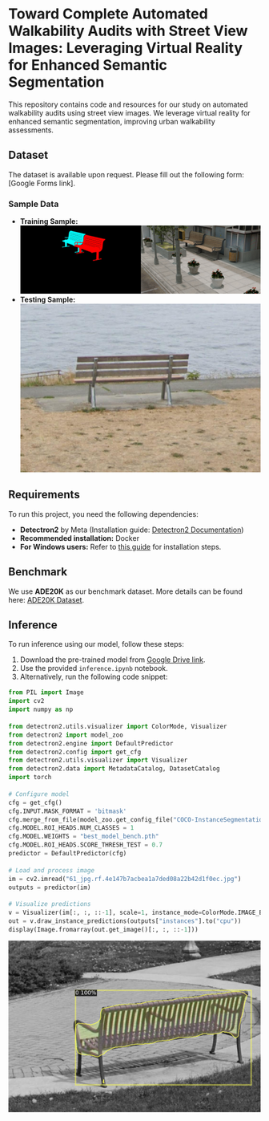 # Toward Complete Automated Walkability Audits with Street View Images: Leveraging Virtual Reality for Enhanced Semantic Segmentation

This repository contains code and resources for our study on automated walkability audits using street view images. We leverage virtual reality for enhanced semantic segmentation, improving urban walkability assessments.

## Dataset
The dataset is available upon request. Please fill out the following form: [Google Forms link].

### Sample Data
- **Training Sample:**  
  ![Example](img/example1.png)
- **Testing Sample:**  
  ![Testing Data](41_jpg.rf.d4decd52af681d8f86b1b8139e4e8950.jpg)

## Requirements
To run this project, you need the following dependencies:

- **Detectron2** by Meta (Installation guide: [Detectron2 Documentation](https://detectron2.readthedocs.io/en/latest/tutorials/install.html))
- **Recommended installation:** Docker
- **For Windows users:** Refer to [this guide](https://helloshreyas.com/how-to-install-detectron2-on-windows-machine) for installation steps.

## Benchmark
We use **ADE20K** as our benchmark dataset. More details can be found here: [ADE20K Dataset](https://ade20k.csail.mit.edu/).

## Inference
To run inference using our model, follow these steps:

1. Download the pre-trained model from [Google Drive link](https://drive.google.com/drive/folders/1JNZF2dOIcHk8bFP6hn2DFpXZ0Sld2dCK?usp=drive_link).
2. Use the provided `inference.ipynb` notebook.
3. Alternatively, run the following code snippet:

```python
from PIL import Image
import cv2
import numpy as np

from detectron2.utils.visualizer import ColorMode, Visualizer
from detectron2 import model_zoo
from detectron2.engine import DefaultPredictor
from detectron2.config import get_cfg
from detectron2.utils.visualizer import Visualizer
from detectron2.data import MetadataCatalog, DatasetCatalog
import torch

# Configure model
cfg = get_cfg()
cfg.INPUT.MASK_FORMAT = 'bitmask'
cfg.merge_from_file(model_zoo.get_config_file("COCO-InstanceSegmentation/mask_rcnn_R_50_FPN_3x.yaml"))
cfg.MODEL.ROI_HEADS.NUM_CLASSES = 1
cfg.MODEL.WEIGHTS = "best_model_bench.pth"
cfg.MODEL.ROI_HEADS.SCORE_THRESH_TEST = 0.7
predictor = DefaultPredictor(cfg)

# Load and process image
im = cv2.imread("61_jpg.rf.4e147b7acbea1a7ded08a22b42d1f0ec.jpg")
outputs = predictor(im)

# Visualize predictions
v = Visualizer(im[:, :, ::-1], scale=1, instance_mode=ColorMode.IMAGE_BW)
out = v.draw_instance_predictions(outputs["instances"].to("cpu"))
display(Image.fromarray(out.get_image()[:, :, ::-1]))
```
![Example](img/infer.png)
